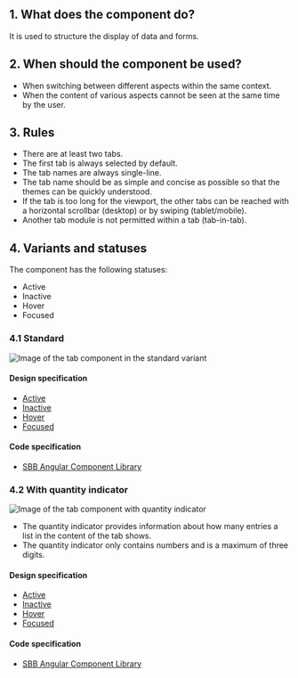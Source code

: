 ## 1. What does the component do?
It is used to structure the display of data and forms.

## 2. When should the component be used?
* When switching between different aspects within the same context.
* When the content of various aspects cannot be seen at the same time by the user.

## 3. Rules
* There are at least two tabs.
* The first tab is always selected by default.
* The tab names are always single-line.
* The tab name should be as simple and concise as possible so that the themes can be quickly understood.
* If the tab is too long for the viewport, the other tabs can be reached with a horizontal scrollbar (desktop) or by swiping (tablet/mobile).
* Another tab module is not permitted within a tab (tab-in-tab).

## 4. Variants and statuses
The component has the following statuses:
* Active
* Inactive
* Hover
* Focused

### 4.1 Standard
![Image of the tab component in the standard variant](https://raw.githubusercontent.com/sbb-design-systems/sbb-design-system/master/website/components/tab/images/tab_default.png 'class: image')

#### Design specification
* [Active](https://sbb.invisionapp.com/d/main#/console/15744722/332819501/inspect)
* [Inactive](https://sbb.invisionapp.com/d/main#/console/15744722/332819502/inspect)
* [Hover](https://sbb.invisionapp.com/d/main#/console/15744722/332819503/inspect)
* [Focused](https://sbb.invisionapp.com/d/main#/console/15744722/332819504/inspect)

#### Code specification
* [SBB Angular Component Library](https://sbb-angular.app.sbb.ch/latest/content/tabs)

### 4.2 With quantity indicator 
![Image of the tab component with quantity indicator](https://raw.githubusercontent.com/sbb-design-systems/sbb-design-system/master/website/components/tab/images/tab_indicator.png 'class: image')
* The quantity indicator provides information about how many entries a list in the content of the tab shows.
* The quantity indicator only contains numbers and is a maximum of three digits.

#### Design specification
* [Active](https://sbb.invisionapp.com/d/main#/console/15744722/332819505/inspect)
* [Inactive](https://sbb.invisionapp.com/d/main#/console/15744722/332819506/inspect)
* [Hover](https://sbb.invisionapp.com/d/main#/console/15744722/332819507/inspect)
* [Focused](https://sbb.invisionapp.com/d/main#/console/15744722/332819508/inspect)

#### Code specification
* [SBB Angular Component Library](https://sbb-angular.app.sbb.ch/latest/content/tabs)